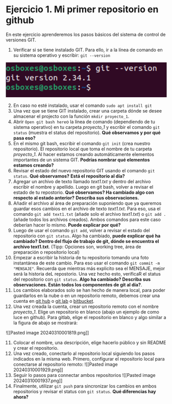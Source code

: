 # Ejercicio 1. Mi primer repositorio en github

En este ejercicio aprenderemos los pasos básicos del sistema de control de versiones GIT.

1. Verificar si se tiene instalado GIT. Para ello, ir a la línea de comando en su sistema operativo y escribir: `git --version`

<img src="./Figures_teaching/Pasted image 20240311001742.png" alt="drawing" width="800"/>

2. En caso no esté instalado, usar el comando `sudo apt install git`
3. Una vez que se tiene GIT instalado, crear una carpeta dónde se desee almacenar el projecto con la función `mkdir proyecto_1`.
2. Abrir `Open git bash here`o la línea de comando (dependiendo de tu sistema operativo) en tu carpeta *proyecto_1* y escribir el comando `git status` (muestra el status del repositorio). **Qué observamos y por qué pasa eso?**
3. En el mismo git bash, escribir el comando `git init` (crea nuestro repositorio). El repositorio local que toma el nombre de tu carpeta *proyecto_1*. Al hacer estamos creando automáticamente elementos importantes de un sistema GIT. **Podrías nombrar qué elementos estamos creando?**
4. Revisar el estado del nuevo repositorio GIT usando el comando `git status`. **Qué observamos?** **Está el repositorio al día?**
5. Agregar un archivo de texto llamado *text1.txt* y dentro del archivo escribir el nombre y apellido. Luego en git bash, volver a revisar el estado de tu repostorio. **Qué observamos? Ha cambiado algo con respecto al estado anterior?** **Describa sus observaciones.**
6. Añadir el archivo al área de preparación suponiendo que ya queremos guardar esos cambios en el archivo de texto *text1.txt*. Para eso, usa el comando `git add text1.txt` (añade solo el archivo *text1.txt*) o `git add .` (añade todos los archivos creados). Ambos comandos para este caso deberían hacer lo mismo. **Puede explicar por qué?**
7. Luego de usar el comando `git add`, volver a revisar el estado del repositorio con `git status`. Algo ha cambiado, **puede explicar qué ha cambiado?** **Dentro del flujo de trabajo de git, dónde se encuentra el archivo text1.txt**. (Tipp: Opciones son, working tree, área de preparación o repositorio local)
8. Empezar a escribir la historia de tu repositorio tomando una foto instantánea de este cambio. Para eso usar el comando `git commit -m "MENSAJE"`. Recuerda que mientras más explicito sea el MENSAJE, mejor será la historia deL repostorio. Una vez hecho esto, verificaR el status del repositorio  con `git status`. **Algo ha cambiado? Describa sus observaciones. Están todos los componentes de git al día?**.
9. Los cambios elaborados solo se han hecho de manera local, para poder guardarlos en la nube o en un repositorio remoto, debemos crear una cuenta en [git hub](https://github.com/) o [git lab](https://gitlab.com/users/sign_in) o [bitbucket](https://bitbucket.org/).
10. Una vez creada la cuenta, crear un repositorio remoto con el nombre *proyecto_1*. Elige un repositorio en blanco (abajo un ejemplo de como luce en github). Para gitlab, elige el repositorio en blanco y algo similar a la figura de abajo se mostrará:

![[Pasted image 20240310001819.png]]

11. Colocar el nombre, una descripción, elige hacerlo público y sin README y crear el repositorio.
12. Una vez creado, conectarlo al repositorio local siguiendo los pasos indicados en la misma web. Primero, configurar el repositorio local para conectarse al repositorio remoto:
![[Pasted image 20240310001929.png]]
13. Seguir lo pasos para connectar ambos repositorios
![[Pasted image 20240310001937.png]]
14. Finalmente, utilizar `git push`  para sincronizar los cambios en ambos repositorios y revisar el status con `git status`. **Qué diferencias hay ahora?**
